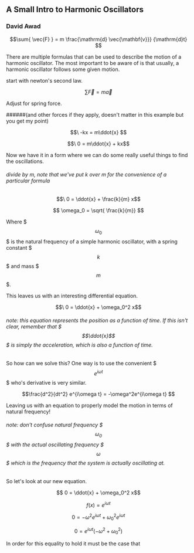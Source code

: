 ## A Small Intro to Harmonic Oscillators 
### David Awad




$$\sum{ \vec{F} } = m \frac{\mathrm{d} \vec{\mathbf{v}}} {\mathrm{d}t}  $$



There are multiple formulas that can be used to describe the motion of a harmonic oscillator. The most important to be aware of is that usually, a harmonic oscillator follows some given motion. 


start with newton's second law. 

$$\sum{ \vec{F} } = m\vec{a} $$


Adjust for spring force.

######(and other forces if they apply, doesn't matter in this example but you get my point)



$$\ -kx = m\ddot{x} $$

$$\ 0 = m\ddot{x} + kx$$

Now we have it in a form where we can do some really useful things to find the oscillations. 

###### divide by m, note that we've put k over m for the convenience of a particular formula

$$\ 0 = \ddot{x} + \frac{k}{m} x$$

$$ \omega_0 = \sqrt{ \frac{k}{m}} $$

Where $$$\omega_0$$$ is the natural frequency of a simple harmonic oscillator, with a spring constant $$$k$$$ and mass $$$m$$$.

This leaves us with an interesting differential equation. 

$$\ 0 = \ddot{x} + \omega_0^2 x$$

###### note: this equation represents the position as a function of time. If this isn't clear, remember that $$$\ddot{x}$$$ is simply the acceleration, which is also a function of time. 

So how can we solve this? One way is to use the convenient $$$e^{i\omega t}$$$ who's derivative is very similar. 


$$\frac{d^2}{dt^2} e^{i\omega t} = -\omega^2e^{i\omega t} $$ 

Leaving us with an equation to properly model the motion in terms of natural frequency! 

###### note: don't confuse natural frequency $$$\omega_0$$$ with the actual oscillating frequency $$$\omega$$$ which is the frequency that the system is actually oscillating at. 

So let's look at our new equation. 

$$ 0 = \ddot{x} + \omega_0^2 x$$

$$f(x) = e^{i\omega t}$$


$$ 0 = -\omega^2e^{i\omega t} + \omega_0^2 e^{i\omega t}$$


$$ 0 = e^{i\omega t} (-\omega^2 + \omega_0^2) $$

In order for this equality to hold it must be the case that 
